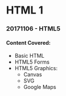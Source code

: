 # HTML 1
### 20171106 - HTML5

#### Content Covered:
- Basic HTML
- HTML5 Forms
- HTML5 Graphics:
    - Canvas
    - SVG
    - Google Maps

